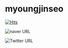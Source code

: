 # myoungjinseo


[![Hits](https://hits.seeyoufarm.com/api/count/incr/badge.svg?url=https%3A%2F%2Fgithub.com%2Fmyoungjinseo&count_bg=%2379C83D&title_bg=%23555555&icon=&icon_color=%23E7E7E7&title=hits&edge_flat=false)](https://hits.seeyoufarm.com)

![naver URL](https://img.shields.io/twitter/url?color=%2304cf5c&label=blog&logo=naver&logoColor=%2304cf5c&style=social&url=https%3A%2F%2Fblog.naver.com%2Fsmjsih)

![Twitter URL](https://img.shields.io/twitter/url?color=%2304cf5c&label=blog&logo=naver&logoColor=%2304cf5c&style=social&url=https%3A%2F%2Fblog.naver.com%2Fsmjsih)

